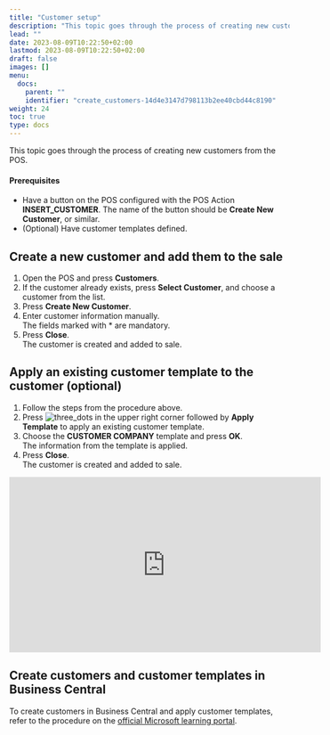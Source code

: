 ```yaml
---
title: "Customer setup"
description: "This topic goes through the process of creating new customers from the POS."
lead: ""
date: 2023-08-09T10:22:50+02:00
lastmod: 2023-08-09T10:22:50+02:00
draft: false
images: []
menu:
  docs:
    parent: ""
    identifier: "create_customers-14d4e3147d798113b2ee40cbd44c8190"
weight: 24
toc: true
type: docs
---
```


This topic goes through the process of creating new customers from the POS.  

#### Prerequisites

- Have a button on the POS configured with the POS Action **INSERT_CUSTOMER**. The name of the button should be **Create New Customer**, or similar. 
- (Optional) Have customer templates defined. 

## Create a new customer and add them to the sale 

1. Open the POS and press **Customers**. 
2. If the customer already exists, press **Select Customer**, and choose a customer from the list. 
3. Press **Create New Customer**. 
4. Enter customer information manually.     
   The fields marked with * are mandatory. 
5. Press **Close**.    
   The customer is created and added to sale. 

## Apply an existing customer template to the customer (optional) 

1. Follow the steps from the procedure above.  
2. Press ![three_dots](three_dots.PNG) in the upper right corner followed by **Apply Template** to apply an existing customer template.  
3. Choose the **CUSTOMER COMPANY** template and press **OK**.     
   The information from the template is applied.  
4. Press **Close**.     
   The customer is created and added to sale. 

<iframe width="560" height="315" src="https://www.youtube.com/embed/nyrOQE1To_I" title="YouTube video player" frameborder="0" allow="accelerometer; autoplay; clipboard-write; encrypted-media; gyroscope; picture-in-picture; web-share" allowfullscreen></iframe>

## Create customers and customer templates in Business Central 

To create customers in Business Central and apply customer templates, refer to the procedure on the [official Microsoft learning portal](https://learn.microsoft.com/en-us/dynamics365/business-central/sales-how-register-new-customers).  

